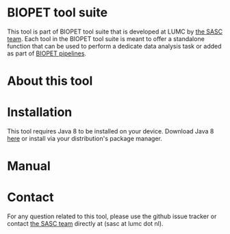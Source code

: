 #  BIOPET tool suite
This tool is part of BIOPET tool suite that is developed at LUMC by [the SASC team](http://sasc.lumc.nl/). Each tool in the BIOPET tool suite is meant to offer a standalone function that can be used to perform a dedicate data analysis task or added as part of [BIOPET pipelines](http://biopet-docs.readthedocs.io/en/latest/).

#  About this tool
<Description of a tool>

#  Installation
This tool requires Java 8 to be installed on your device. Download Java 8 [here](http://www.oracle.com/technetwork/java/javase/downloads/jre8-downloads-2133155.html) or install via your distribution's package manager.

<How to download and run a tool>

#  Manual
<Help doc of a tool>

#  Contact


<p>
  <!-- Obscure e-mail address for spammers -->
For any question related to this tool, please use the github issue tracker or contact <a href='http://sasc.lumc.nl/'>the SASC team</a> directly at (&#115;&#97;&#115;&#99;&#32;&#97;&#116;&#32;&#108;&#117;&#109;&#99;&#32;&#100;&#111;&#116;&#32;&#110;&#108;).
</p>
